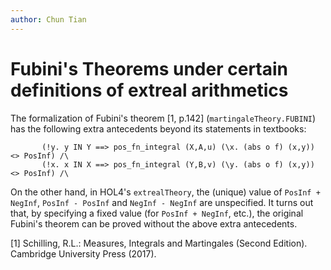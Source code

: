 ```yaml
---
author: Chun Tian
---
```


# Fubini's Theorems under certain definitions of extreal arithmetics #

The formalization of Fubini's theorem [1, p.142]
(`martingaleTheory.FUBINI`) has the following extra antecedents beyond
its statements in textbooks:

```
       (!y. y IN Y ==> pos_fn_integral (X,A,u) (\x. (abs o f) (x,y)) <> PosInf) /\
       (!x. x IN X ==> pos_fn_integral (Y,B,v) (\y. (abs o f) (x,y)) <> PosInf) /\
```

On the other hand, in HOL4's `extrealTheory`, the (unique) value of
`PosInf + NegInf`, `PosInf - PosInf` and `NegInf - NegInf` are
unspecified. It turns out that, by specifying a fixed value (for
`PosInf + NegInf`, etc.), the original Fubini's theorem can be proved
without the above extra antecedents.

[1] Schilling, R.L.: Measures, Integrals and Martingales (Second Edition).
    Cambridge University Press (2017).
